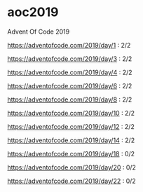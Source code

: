# aoc2019
Advent Of Code 2019

https://adventofcode.com/2019/day/1 : 2/2

https://adventofcode.com/2019/day/3 : 2/2

https://adventofcode.com/2019/day/4 : 2/2

https://adventofcode.com/2019/day/6 : 2/2

https://adventofcode.com/2019/day/8 : 2/2

https://adventofcode.com/2019/day/10 : 2/2

https://adventofcode.com/2019/day/12 : 2/2

https://adventofcode.com/2019/day/14 : 2/2

https://adventofcode.com/2019/day/18 : 0/2

https://adventofcode.com/2019/day/20 : 0/2

https://adventofcode.com/2019/day/22 : 0/2
